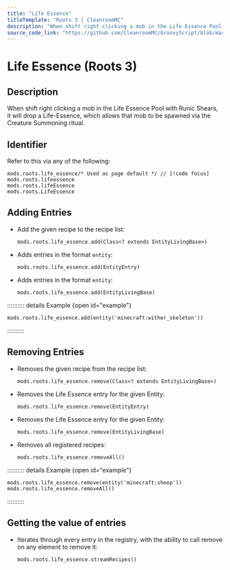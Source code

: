 ```yaml
---
title: "Life Essence"
titleTemplate: "Roots 3 | CleanroomMC"
description: "When shift right clicking a mob in the Life Essence Pool with Runic Shears, it will drop a Life-Essence, which allows that mob to be spawned via the Creature Summoning ritual."
source_code_link: "https://github.com/CleanroomMC/GroovyScript/blob/master/src/main/java/com/cleanroommc/groovyscript/compat/mods/roots/LifeEssence.java"
---
```


# Life Essence (Roots 3)

## Description

When shift right clicking a mob in the Life Essence Pool with Runic Shears, it will drop a Life-Essence, which allows that mob to be spawned via the Creature Summoning ritual.

## Identifier

Refer to this via any of the following:

```groovy:no-line-numbers {1}
mods.roots.life_essence/* Used as page default */ // [!code focus]
mods.roots.lifeessence
mods.roots.lifeEssence
mods.roots.LifeEssence
```


## Adding Entries

- Add the given recipe to the recipe list:

    ```groovy:no-line-numbers
    mods.roots.life_essence.add(Class<? extends EntityLivingBase>)
    ```

- Adds entries in the format `entity`:

    ```groovy:no-line-numbers
    mods.roots.life_essence.add(EntityEntry)
    ```

- Adds entries in the format `entity`:

    ```groovy:no-line-numbers
    mods.roots.life_essence.add(EntityLivingBase)
    ```

:::::::::: details Example {open id="example"}
```groovy:no-line-numbers
mods.roots.life_essence.add(entity('minecraft:wither_skeleton'))
```

::::::::::

## Removing Entries

- Removes the given recipe from the recipe list:

    ```groovy:no-line-numbers
    mods.roots.life_essence.remove(Class<? extends EntityLivingBase>)
    ```

- Removes the Life Essence entry for the given Entity:

    ```groovy:no-line-numbers
    mods.roots.life_essence.remove(EntityEntry)
    ```

- Removes the Life Essence entry for the given Entity:

    ```groovy:no-line-numbers
    mods.roots.life_essence.remove(EntityLivingBase)
    ```

- Removes all registered recipes:

    ```groovy:no-line-numbers
    mods.roots.life_essence.removeAll()
    ```

:::::::::: details Example {open id="example"}
```groovy:no-line-numbers
mods.roots.life_essence.remove(entity('minecraft:sheep'))
mods.roots.life_essence.removeAll()
```

::::::::::

## Getting the value of entries

- Iterates through every entry in the registry, with the ability to call remove on any element to remove it:

    ```groovy:no-line-numbers
    mods.roots.life_essence.streamRecipes()
    ```
